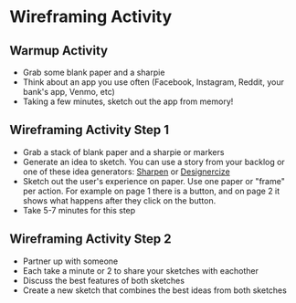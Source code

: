 # Wireframing Activity

## Warmup Activity
* Grab some blank paper and a sharpie
* Think about an app you use often (Facebook, Instagram, Reddit, your bank's app, Venmo, etc)
* Taking a few minutes, sketch out the app from memory!
  
## Wireframing Activity Step 1

* Grab a stack of blank paper and a sharpie or markers
* Generate an idea to sketch. You can use a story from your backlog or one of these idea generators: [Sharpen](https://sharpen.design/) or [Designercize](https://designercize.com/)
* Sketch out the user's experience on paper. Use one paper or "frame" per action. For example on page 1 there is a button, and on page 2 it shows what happens after they click on the button.
* Take 5-7 minutes for this step

## Wireframing Activity Step 2
* Partner up with someone 
* Each take a minute or 2 to share your sketches with eachother
* Discuss the best features of both sketches
* Create a new sketch that combines the best ideas from both sketches 

